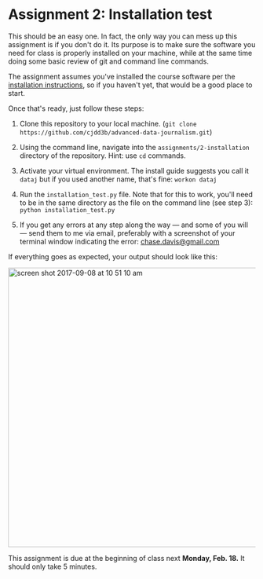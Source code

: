 # Assignment 2: Installation test

This should be an easy one. In fact, the only way you can mess up this assignment is if you don't do it. Its purpose is to make sure the software you need for class is properly installed on your machine, while at the same time doing some basic review of git and command line commands.

The assignment assumes you've installed the course software per the [installation instructions](https://github.com/cjdd3b/advanced-data-journalism/blob/master/class-software.md), so if you haven't yet, that would be a good place to start.

Once that's ready, just follow these steps:

1. Clone this repository to your local machine. (`git clone https://github.com/cjdd3b/advanced-data-journalism.git`)

2. Using the command line, navigate into the `assignments/2-installation` directory of the repository. Hint: use `cd` commands.

3. Activate your virtual environment. The install guide suggests you call it `dataj` but if you used another name, that's fine: `workon dataj`

4. Run the `installation_test.py` file. Note that for this to work, you'll need to be in the same directory as the file on the command line (see step 3): `python installation_test.py`

5. If you get any errors at any step along the way — and some of you will — send them to me via email, preferably with a screenshot of your terminal window indicating the error: chase.davis@gmail.com

If everything goes as expected, your output should look like this:

<img width="569" alt="screen shot 2017-09-08 at 10 51 10 am" src="https://user-images.githubusercontent.com/947791/30217298-bb79cd24-9483-11e7-8ff9-7011c22e67bd.png">

This assignment is due at the beginning of class next **Monday, Feb. 18.** It should only take 5 minutes.
